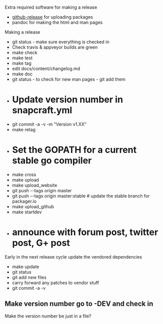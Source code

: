 Extra required software for making a release
  * [github-release](https://github.com/aktau/github-release) for uploading packages
  * pandoc for making the html and man pages

Making a release
  * git status - make sure everything is checked in
  * Check travis & appveyor builds are green
  * make check
  * make test
  * make tag
  * edit docs/content/changelog.md
  * make doc
  * git status - to check for new man pages - git add them
  * # Update version number in snapcraft.yml
  * git commit -a -v -m "Version v1.XX"
  * make retag
  * # Set the GOPATH for a current stable go compiler
  * make cross
  * make upload
  * make upload_website
  * git push --tags origin master
  * git push --tags origin master:stable # update the stable branch for packager.io
  * make upload_github
  * make startdev
  * # announce with forum post, twitter post, G+ post

Early in the next release cycle update the vendored dependencies
  * make update
  * git status
  * git add new files
  * carry forward any patches to vendor stuff
  * git commit -a -v

## Make version number go to -DEV and check in

Make the version number be just in a file?